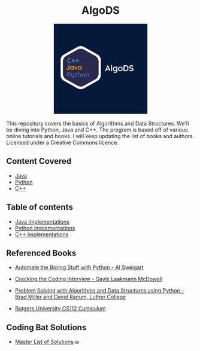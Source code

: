 <h1 align="center"> AlgoDS</h1>


<div align="center">
  <a>
    <img src="other/AlgoDS.png" width="250">
  </a>
</div>


This repository covers the basics of Algorithms and Data Structures. We'll be diving into Python, Java and C++. 
The program is based off of various online tutorials and books. I will keep updating
the list of books and authors. Licensed under a Creative Commons licence.

## Content Covered 
+ [Java](https://github.com/loej/AlgoDS/blob/master/Java/java.md)
+ [Python](https://github.com/loej/AlgoDS/blob/master/Python/python.md)
+ [C++]( https://github.com/loej/AlgoDS/blob/master/C%2B%2B/cpp.md )

## Table of contents  
+ [Java Implementations](https://github.com/loej/AlgoDS/tree/master/Java)
+ [Python Implementations](https://github.com/loej/AlgoDS/tree/master/Python)
+ [C++ Implementations](https://github.com/loej/AlgoDS/tree/master/C%2B%2B)

## Referenced Books
+ [Automate the Boring Stuff with Python - Al Sweigart](http://automatetheboringstuff.com/)

+ [Cracking the Coding Interview - Gayle Laakmann McDowell](http://www.crackingthecodinginterview.com/)

+ [Problem Solving with Algorithms and Data Structures using Python -  Brad Miller and David Ranum, Luther College](https://runestone.academy/runestone/books/published/pythonds/index.html)

+ [Rutgers University CS112 Curriculum](https://github.com/USMC1941/CS112-Rutgers)

## Coding Bat Solutions
+ [Master List of Solutions](https://github.com/loej/AlgoDS/tree/master/Coding%20Bat%20Solutions):w



